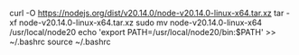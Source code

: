 curl -O https://nodejs.org/dist/v20.14.0/node-v20.14.0-linux-x64.tar.xz
tar -xf node-v20.14.0-linux-x64.tar.xz
sudo mv node-v20.14.0-linux-x64 /usr/local/node20
echo 'export PATH=/usr/local/node20/bin:$PATH' >> ~/.bashrc
source ~/.bashrc
